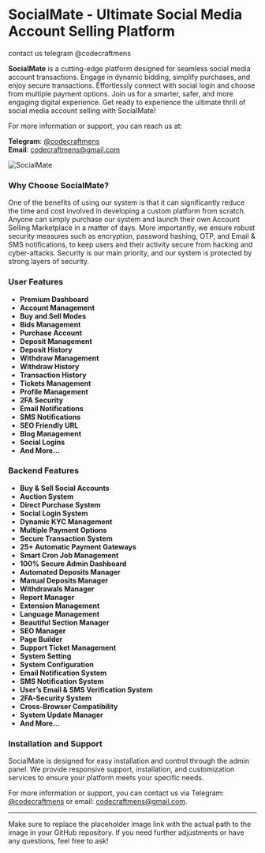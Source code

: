# SocialMate - Ultimate Social Media Account Selling Platform

contact us telegram @codecraftmens

**SocialMate** is a cutting-edge platform designed for seamless social media account transactions. Engage in dynamic bidding, simplify purchases, and enjoy secure transactions. Effortlessly connect with social login and choose from multiple payment options. Join us for a smarter, safer, and more engaging digital experience. Get ready to experience the ultimate thrill of social media account selling with SocialMate!

For more information or support, you can reach us at:

**Telegram**: [@codecraftmens](https://t.me/codecraftmens)  
**Email**: [codecraftmens@gmail.com](mailto:codecraftmens@gmail.com)

![SocialMate](https://github.com/Adnan-pron/Xaxino-Casino-Games/commit/4f2392ebfe03730e69a08a79ec48ffbf009fba4f.jpg)

### Why Choose SocialMate?
One of the benefits of using our system is that it can significantly reduce the time and cost involved in developing a custom platform from scratch. Anyone can simply purchase our system and launch their own Account Selling Marketplace in a matter of days. More importantly, we ensure robust security measures such as encryption, password hashing, OTP, and Email & SMS notifications, to keep users and their activity secure from hacking and cyber-attacks. Security is our main priority, and our system is protected by strong layers of security.

### User Features
- **Premium Dashboard**
- **Account Management**
- **Buy and Sell Modes**
- **Bids Management**
- **Purchase Account**
- **Deposit Management**
- **Deposit History**
- **Withdraw Management**
- **Withdraw History**
- **Transaction History**
- **Tickets Management**
- **Profile Management**
- **2FA Security**
- **Email Notifications**
- **SMS Notifications**
- **SEO Friendly URL**
- **Blog Management**
- **Social Logins**
- **And More…**

### Backend Features
- **Buy & Sell Social Accounts**
- **Auction System**
- **Direct Purchase System**
- **Social Login System**
- **Dynamic KYC Management**
- **Multiple Payment Options**
- **Secure Transaction System**
- **25+ Automatic Payment Gateways**
- **Smart Cron Job Management**
- **100% Secure Admin Dashboard**
- **Automated Deposits Manager**
- **Manual Deposits Manager**
- **Withdrawals Manager**
- **Report Manager**
- **Extension Management**
- **Language Management**
- **Beautiful Section Manager**
- **SEO Manager**
- **Page Builder**
- **Support Ticket Management**
- **System Setting**
- **System Configuration**
- **Email Notification System**
- **SMS Notification System**
- **User’s Email & SMS Verification System**
- **2FA-Security System**
- **Cross-Browser Compatibility**
- **System Update Manager**
- **And More…**

### Installation and Support
SocialMate is designed for easy installation and control through the admin panel. We provide responsive support, installation, and customization services to ensure your platform meets your specific needs.

For more information or support, you can contact us via Telegram: [@codecraftmens](https://t.me/codecraftmens) or email: [codecraftmens@gmail.com](mailto:codecraftmens@gmail.com).

---

Make sure to replace the placeholder image link with the actual path to the image in your GitHub repository. If you need further adjustments or have any questions, feel free to ask!
